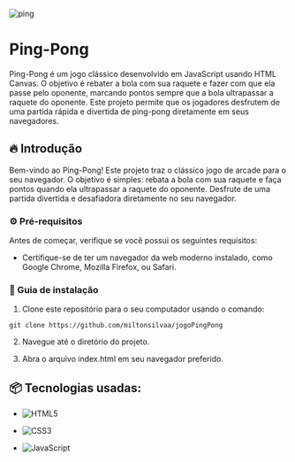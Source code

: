 ![ping](https://github.com/miltonsilvaa/conversorMoeda/assets/145921516/af7810c4-e646-4c93-a0d7-8687e744bb85)
 
# Ping-Pong

Ping-Pong é um jogo clássico desenvolvido em JavaScript usando HTML Canvas. O objetivo é rebater a bola com sua raquete e fazer com que ela passe pelo oponente, marcando pontos sempre que a bola ultrapassar a raquete do oponente. Este projeto permite que os jogadores desfrutem de uma partida rápida e divertida de ping-pong diretamente em seus navegadores.

## 🔥 Introdução

Bem-vindo ao Ping-Pong! Este projeto traz o clássico jogo de arcade para o seu navegador. O objetivo é simples: rebata a bola com sua raquete e faça pontos quando ela ultrapassar a raquete do oponente. Desfrute de uma partida divertida e desafiadora diretamente no seu navegador.

### ⚙️ Pré-requisitos

Antes de começar, verifique se você possui os seguintes requisitos:

- Certifique-se de ter um navegador da web moderno instalado, como Google Chrome, Mozilla Firefox, ou Safari.

### 🔨 Guia de instalação

1. Clone este repositório para o seu computador usando o comando:

```
git clone https://github.com/miltonsilvaa/jogoPingPong
```

2. Navegue até o diretório do projeto.

3. Abra o arquivo index.html em seu navegador preferido.

## 📦 Tecnologias usadas:

* ![HTML5](https://img.shields.io/badge/html5-%23E34F26.svg?style=for-the-badge&logo=html5&logoColor=white)

* ![CSS3](https://img.shields.io/badge/css3-%231572B6.svg?style=for-the-badge&logo=css3&logoColor=white)

* ![JavaScript](https://img.shields.io/badge/javascript-%23323330.svg?style=for-the-badge&logo=javascript&logoColor=%23F7DF1E)
